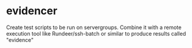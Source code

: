 # evidencer
Create test scripts to be run on servergroups. Combine it with a remote execution tool like Rundeer/ssh-batch or similar to produce results called "evidence"
